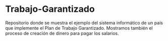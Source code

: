 # Trabajo-Garantizado
Repositorio donde se muestra el ejemplo del sistema informático de un país que implemente el Plan de Trabajo Garantizado. Mostramos también el proceso de creación de dinero para pagar los salarios.
